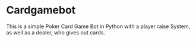 # Cardgamebot
This is a simple Poker Card Game Bot in Python with a player raise System, as well as a dealer, who gives out cards.
